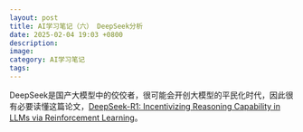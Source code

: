 ```yaml
---
layout: post
title: AI学习笔记（六） DeepSeek分析
date: 2025-02-04 19:03 +0800
description:
image:
category: AI学习笔记
tags:
---
```


DeepSeek是国产大模型中的佼佼者，很可能会开创大模型的平民化时代，因此很有必要读懂这篇论文，[DeepSeek-R1: Incentivizing Reasoning Capability in LLMs via Reinforcement Learning](https://arxiv.org/pdf/2501.12948)。